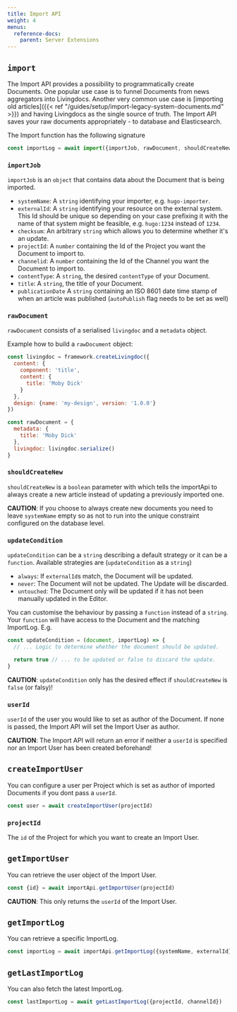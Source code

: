 ```yaml
---
title: Import API
weight: 4
menus:
  reference-docs:
    parent: Server Extensions
---
```


## `import`

The Import API provides a possibility to programmatically create Documents. One popular use case is to funnel Documents from news aggregators into Livingdocs.
Another very common use case is [importing old articles]({{< ref "/guides/setup/import-legacy-system-documents.md" >}}) and having Livingdocs as the single source of truth.
The Import API saves your raw documents appropriately - to database and Elasticsearch.

The Import function has the following signature

```js
const importLog = await import({importJob, rawDocument, shouldCreateNew, updateCondition, userId})
```

### `importJob`

`importJob` is an `object` that contains data about the Document that is being imported.

* `systemName`: A `string` identifying your importer, e.g. `hugo-importer`.
* `externalId`: A `string` identifying your resource on the external system. This Id should be unique so depending on your case prefixing it with the name of that system might be feasible, e.g. `hugo:1234` instead of `1234`.
* `checksum`: An arbitrary `string` which allows you to determine whether it's an update.
* `projectId`: A `number` containing the Id of the Project you want the Document to import to.
* `channelid`: A `number` containing the Id of the Channel you want the Document to import to.
* `contentType`: A `string`, the desired `contentType` of your Document.
* `title`: A `string`, the title of your Document.
* `publicationDate` A `string` containing an ISO 8601 date time stamp of when an article was published (`autoPublish` flag needs to be set as well)

### `rawDocument`

`rawDocument` consists of a serialised `livingdoc` and a `metadata` object.

Example how to build a `rawDocument` object:
```js
const livingdoc = framework.createLivingdoc({
  content: {
    component: 'title',
    content: {
      title: 'Moby Dick'
    }
  },
  design: {name: 'my-design', version: '1.0.0'}
})

const rawDocument = {
  metadata: {
    title: 'Moby Dick'
  },
  livingdoc: livingdoc.serialize()
}
```


### `shouldCreateNew`

`shouldCreateNew` is a `boolean` parameter with which tells the importApi to always create a new article instead of updating a previously imported one.

**CAUTION**: If you choose to always create new documents you need to leave `systemName` empty so as not to run into the unique constraint configured on the database level.

### `updateCondition`
`updateCondition` can be a `string` describing a default strategy or it can be a `function`. Available strategies are (`updateCondition` as a `string`)

* `always`: If `externalId`s match, the Document will be updated.
* `never`: The Document will not be updated. The Update will be discarded.
* `untouched`: The Document only will be updated if it has not been manually updated in the Editor.

You can customise the behaviour by passing a `function` instead of a `string`. Your `function` will have access to the Document and the matching ImportLog. E.g.

```js
const updateCondition = (document, importLog) => {
  // ... Logic to determine whether the document should be updated.

  return true // ... to be updated or false to discard the update.
}
```

**CAUTION**: `updateCondition` only has the desired effect if `shouldCreateNew` is `false` (or falsy)!

### `userId`

`userId` of the user you would like to set as author of the Document. If none is passed, the Import API will set the Import User as author.

**CAUTION**: The Import API will return an error if neither a `userId` is specified nor an Import User has been created beforehand!

## `createImportUser`

You can configure a user per Project which is set as author of imported Documents if you dont pass a `userId`.

```js
const user = await createImportUser(projectId)
```

### `projectId`

The `id` of the Project for which you want to create an Import User.

## `getImportUser`

You can retrieve the user object of the Import User.

```js
const {id} = await importApi.getImportUser(projectId)
```

**CAUTION**: This only returns the `userId` of the Import User.

## `getImportLog`

You can retrieve a specific ImportLog.

```js
const importLog = await importApi.getImportLog({systemName, externalId})
```

## `getLastImportLog`

You can also fetch the latest ImportLog.

```js
const lastImportLog = await getLastImportLog({projectId, channelId})
```
